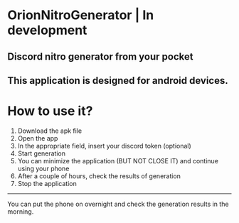 # OrionNitroGenerator | In development
Discord nitro generator from your pocket
---
This application is designed for android devices.
---
# How to use it?
1. Download the apk file 
2. Open the app 
3. In the appropriate field, insert your discord token (optional) 
4. Start generation 
5. You can minimize the application (BUT NOT CLOSE IT) and continue using your phone 
6. After a couple of hours, check the results of generation 
7. Stop the application

---
You can put the phone on overnight and check the generation results in the morning.
